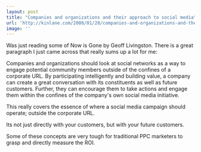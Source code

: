```yaml
---
layout: post
title: "Companies and organizations and their approach to social media"
url: 'http://kinlane.com/2008/01/28/companies-and-organizations-and-their-approach-to-social-media/'
image: ''
---
```


Was just reading some of Now is Gone by Geoff Livingston. There is a great paragraph I just came across that really sums up a lot for me:

Companies and organizations should look at social networks as a way to engage potential community members outside of the confines of a corporate URL. By participating intelligently and building value, a company can create a great conversation with its constituents as well as future customers. Further, they can encourage them to take actions and engage them within the confines of the company's own social media initiative.

This really covers the essence of where a social media campaign should operate; outside the corporate URL.

Its not just directly with your customers, but with your future customers.

Some of these concepts are very tough for traditional PPC marketers to grasp and directly measure the ROI.